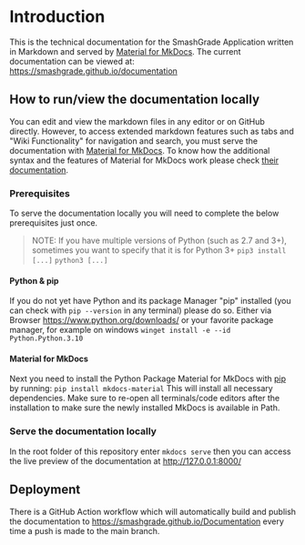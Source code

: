 # Introduction
This is the technical documentation for the SmashGrade Application written in Markdown and served by [Material for MkDocs](https://squidfunk.github.io/mkdocs-material/). The current documentation can be viewed at: https://smashgrade.github.io/documentation

## How to run/view the documentation locally
You can edit and view the markdown files in any editor or on GitHub directly. However, to access extended markdown features such as tabs and "Wiki Functionality" for navigation and search, you must serve the documentation with [Material for MkDocs](https://squidfunk.github.io/mkdocs-material/getting-started/). To know how the additional syntax and the features of Material for MkDocs work please check [their documentation](https://squidfunk.github.io/mkdocs-material/reference/).

### Prerequisites
To serve the documentation locally you will need to complete the below prerequisites just once.

> NOTE: If you have multiple versions of Python (such as 2.7 and 3+), sometimes you want to specify that it is for Python 3+ `pip3 install [...]` `python3 [...]` 

#### Python & pip
If you do not yet have Python and its package Manager "pip" installed (you can check with `pip --version` in any terminal) please do so. Either via Browser https://www.python.org/downloads/ or your favorite package manager, for example on windows `winget install -e --id Python.Python.3.10`

#### Material for MkDocs
Next you need to install the Python Package Material for MkDocs with [pip](https://pip.pypa.io/en/stable/) by running: `pip install mkdocs-material` This will install all necessary dependencies. Make sure to re-open all terminals/code editors after the installation to make sure the newly installed MkDocs is available in Path.


### Serve the documentation locally
In the root folder of this repository enter `mkdocs serve` then you can access the live preview of the documentation at http://127.0.0.1:8000/ 


## Deployment
There is a GitHub Action workflow which will automatically build and publish the documentation to https://smashgrade.github.io/Documentation every time a push is made to the main branch.
